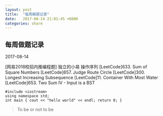 ```yaml
---
layout: post
title:  "每周解题记录"
date:   2017-08-14 21:01:45 +0800
categories: share
---
```



## 每周做题记录


2017-08-14

[网易2018校招内推编程题] 独立的小易 操作序列
[LeetCode]633. Sum of Square Numbers
[LeetCode]657. Judge Route Circle
[LeetCode]300. Longest Increasing Subsequence
[LeetCode]11. Container With Most Water
[LeetCode]653. Two Sum IV - Input is a BST

```
#include <iostream>
using namespace std;
int main { cout << "hello world" << endl; return 0; }
```

> To be or not to be
